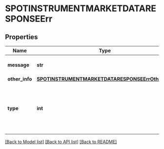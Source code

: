 # SPOTINSTRUMENTMARKETDATARESPONSEErr


## Properties
Name | Type | Description | Notes
------------ | ------------- | ------------- | -------------
**message** | **str** | A message describing the error | [optional] 
**other_info** | [**SPOTINSTRUMENTMARKETDATARESPONSEErrOtherInfo**](SPOTINSTRUMENTMARKETDATARESPONSEErrOtherInfo.md) |  | [optional] 
**type** | **int** | A public facing error type. If you want to treat a specific error use the type. | [optional] 

[[Back to Model list]](../README.md#documentation-for-models) [[Back to API list]](../README.md#documentation-for-api-endpoints) [[Back to README]](../README.md)


